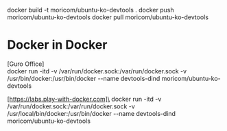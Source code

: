 docker build -t moricom/ubuntu-ko-devtools .
docker push moricom/ubuntu-ko-devtools
docker pull moricom/ubuntu-ko-devtools

# Docker in Docker 
[Guro Office]\
docker run -itd -v /var/run/docker.sock:/var/run/docker.sock -v /usr/bin/docker:/usr/bin/docker --name devtools-dind moricom/ubuntu-ko-devtools

[https://labs.play-with-docker.com]\
docker run -itd -v /var/run/docker.sock:/var/run/docker.sock -v /usr/local/bin/docker:/usr/bin/docker --name devtools-dind moricom/ubuntu-ko-devtools
